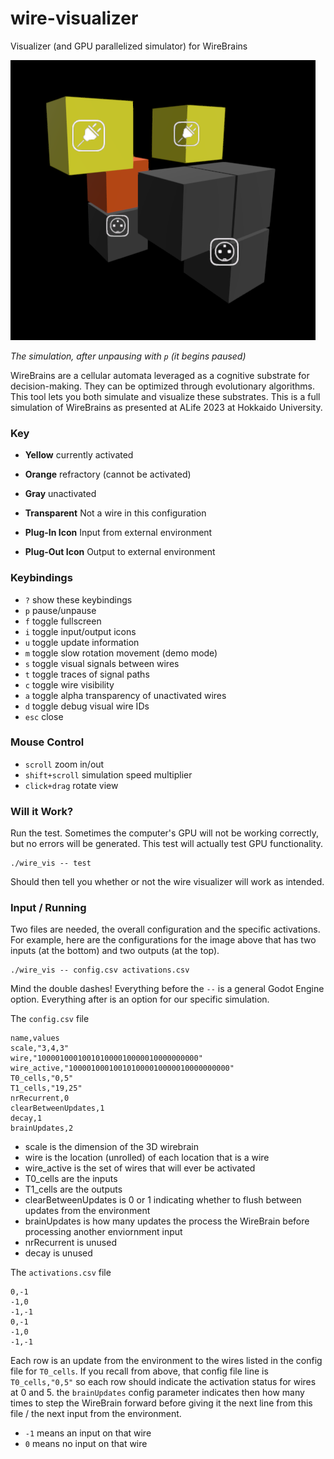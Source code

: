 # wire-visualizer
Visualizer (and GPU parallelized simulator) for WireBrains

![asdf](.readme/screenshot.png)

*The simulation, after unpausing with `p` (it begins paused)*

WireBrains are a cellular automata leveraged as a cognitive substrate for decision-making. They can be optimized through evolutionary algorithms. This tool lets you both simulate and visualize these substrates. This is a full simulation of WireBrains as presented at ALife 2023 at Hokkaido University.

### Key

* **Yellow** currently activated
* **Orange** refractory (cannot be activated)
* **Gray** unactivated
* **Transparent** Not a wire in this configuration

* **Plug-In Icon** Input from external environment
* **Plug-Out Icon** Output to external environment

### Keybindings

* `?` show these keybindings
* `p` pause/unpause
* `f` toggle fullscreen
* `i` toggle input/output icons
* `u` toggle update information
* `m` toggle slow rotation movement (demo mode)
* `s` toggle visual signals between wires
* `t` toggle traces of signal paths
* `c` toggle wire visibility
* `a` toggle alpha transparency of unactivated wires
* `d` toggle debug visual wire IDs
* `esc` close

### Mouse Control

* `scroll` zoom in/out
* `shift+scroll` simulation speed multiplier
* `click+drag` rotate view

### Will it Work?

Run the test. Sometimes the computer's GPU will not be working correctly, but no errors will be generated. This test will actually test GPU functionality.
```
./wire_vis -- test
```
Should then tell you whether or not the wire visualizer will work as intended.

### Input / Running

Two files are needed, the overall configuration and the specific activations. For example, here are the configurations for the image above that has two inputs (at the bottom) and two outputs (at the top).

```
./wire_vis -- config.csv activations.csv
```

Mind the double dashes! Everything before the `--` is a general Godot Engine option. Everything after is an option for our specific simulation.

The `config.csv` file

```
name,values
scale,"3,4,3"
wire,"100001000100101000010000010000000000"
wire_active,"100001000100101000010000010000000000"
T0_cells,"0,5"
T1_cells,"19,25"
nrRecurrent,0
clearBetweenUpdates,1
decay,1
brainUpdates,2
```

* scale is the dimension of the 3D wirebrain
* wire is the location (unrolled) of each location that is a wire
* wire_active is the set of wires that will ever be activated
* T0_cells are the inputs
* T1_cells are the outputs
* clearBetweenUpdates is 0 or 1 indicating whether to flush between updates from the environment
* brainUpdates is how many updates the process the WireBrain before processing another enviornment input
* nrRecurrent is unused
* decay is unused

The `activations.csv` file

```
0,-1
-1,0
-1,-1
0,-1
-1,0
-1,-1
```

Each row is an update from the environment to the wires listed in the config file for `T0_cells`. If you recall from above, that config file line is `T0_cells,"0,5"` so each row should indicate the activation status for wires at 0 and 5. the `brainUpdates` config parameter indicates then how many times to step the WireBrain forward before giving it the next line from this file / the next input from the environment.
* `-1` means an input on that wire
* `0` means no input on that wire
